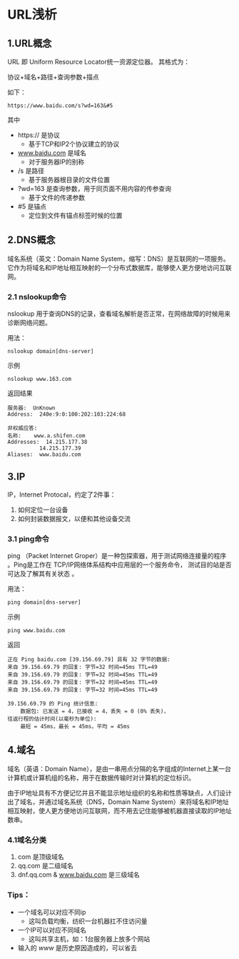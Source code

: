 # URL浅析
## 1.URL概念
URL 即 Uniform Resource Locator统一资源定位器。
其格式为：


协议+域名+路径+查询参数+描点

如下：
```url
https://www.baidu.com/s?wd=163&#5
``` 
其中
  *  https:// 是协议
     * 基于TCP和IP2个协议建立的协议
  *  www.baidu.com 是域名
     * 对于服务器IP的别称
  *  /s 是路径
     * 基于服务器根目录的文件位置  
  *  ?wd=163 是查询参数，用于同页面不用内容的传参查询
     * 基于文件的传递参数
  *  #5 是锚点
     * 定位到文件有锚点标签时候的位置
    
## 2.DNS概念
域名系统（英文：Domain Name System，缩写：DNS）是互联网的一项服务。它作为将域名和IP地址相互映射的一个分布式数据库，能够使人更方便地访问互联网。
### 2.1 nslookup命令
nslookup 用于查询DNS的记录，查看域名解析是否正常，在网络故障的时候用来诊断网络问题。


用法：
```
nslookup domain[dns-server]
```
示例

```
nslookup www.163.com
```
返回结果
```
服务器:  UnKnown
Address:  240e:9:0:100:202:103:224:68

非权威应答:
名称:    www.a.shifen.com
Addresses:  14.215.177.38
          14.215.177.39
Aliases:  www.baidu.com
```

## 3.IP
IP，Internet Protocal，约定了2件事：
1. 如何定位一台设备
2. 如何封装数据报文，以便和其他设备交流

### 3.1 ping命令
ping （Packet Internet Groper）是一种包探索器，用于测试网络连接量的程序 。Ping是工作在 TCP/IP网络体系结构中应用层的一个服务命令， 测试目的站是否可达及了解其有关状态 。

用法：
```html
ping domain[dns-server]
```
示例

```
ping www.baidu.com
```
返回
```
正在 Ping baidu.com [39.156.69.79] 具有 32 字节的数据:
来自 39.156.69.79 的回复: 字节=32 时间=45ms TTL=49
来自 39.156.69.79 的回复: 字节=32 时间=45ms TTL=49
来自 39.156.69.79 的回复: 字节=32 时间=45ms TTL=49
来自 39.156.69.79 的回复: 字节=32 时间=45ms TTL=49

39.156.69.79 的 Ping 统计信息:
    数据包: 已发送 = 4，已接收 = 4，丢失 = 0 (0% 丢失)，
往返行程的估计时间(以毫秒为单位):
    最短 = 45ms，最长 = 45ms，平均 = 45ms
```

## 4.域名
域名（英语：Domain Name），是由一串用点分隔的名字组成的Internet上某一台计算机或计算机组的名称，用于在数据传输时对计算机的定位标识。

由于IP地址具有不方便记忆并且不能显示地址组织的名称和性质等缺点，人们设计出了域名，并通过域名系统（DNS，Domain Name System）来将域名和IP地址相互映射，使人更方便地访问互联网，而不用去记住能够被机器直接读取的IP地址数串。

### 4.1域名分类
1. com 是顶级域名
2. qq.com 是二级域名
3. dnf.qq.com & www.baidu.com 是三级域名


### Tips：
* 一个域名可以对应不同ip
  * 这叫负载均衡，纺织一台机器扛不住访问量
* 一个IP可以对应不同域名
  * 这叫共享主机，如：1台服务器上放多个网站 
* 输入的 *www* 是历史原因造成的，可以省去



